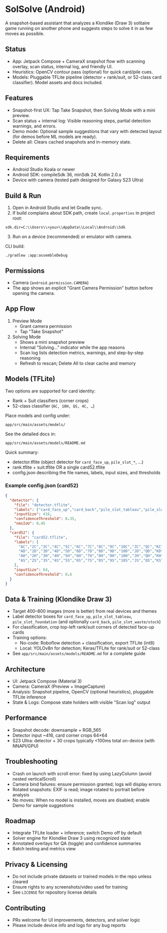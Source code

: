 # SolSolve (Android)

A snapshot-based assistant that analyzes a Klondike (Draw 3) solitaire game running on another phone and suggests steps to solve it in as few moves as possible.

## Status
- App: Jetpack Compose + CameraX snapshot flow with scanning overlay, scan status, internal log, and friendly UI.
- Heuristics: OpenCV contour pass (optional) for quick card/pile cues.
- Models: Pluggable TFLite pipeline (detector + rank/suit, or 52-class card classifier). Model assets and docs included.

## Features
- Snapshot-first UX: Tap Take Snapshot, then Solving Mode with a mini preview.
- Scan status + internal log: Visible reasoning steps, partial detection warnings, and errors.
- Demo mode: Optional sample suggestions that vary with detected layout (for demos before ML models are ready).
- Delete all: Clears cached snapshots and in-memory state.

## Requirements
- Android Studio Koala or newer
- Android SDK: compileSdk 36, minSdk 24, Kotlin 2.0.x
- Device with camera (tested path designed for Galaxy S23 Ultra)

## Build & Run
1) Open in Android Studio and let Gradle sync.
2) If build complains about SDK path, create `local.properties` in project root:
```
sdk.dir=C:\\Users\\<you>\\AppData\\Local\\Android\\Sdk
```
3) Run on a device (recommended) or emulator with camera.

CLI build:
```
./gradlew :app:assembleDebug
```

## Permissions
- Camera (`android.permission.CAMERA`)
- The app shows an explicit "Grant Camera Permission" button before opening the camera.

## App Flow
1) Preview Mode
   - Grant camera permission
   - Tap "Take Snapshot"
2) Solving Mode
   - Shows a mini snapshot preview
   - Internal "Solving…" indicator while the app reasons
   - Scan log lists detection metrics, warnings, and step-by-step reasoning
   - Refresh to rescan; Delete All to clear cache and memory

## Models (TFLite)
Two options are supported for card identity:
- Rank + Suit classifiers (corner crops)
- 52-class classifier (`AC, 10H, QS, 4C, …`)

Place models and config under:
```
app/src/main/assets/models/
```
See the detailed docs in:
```
app/src/main/assets/models/README.md
```

Quick summary:
- detector.tflite (object detector for `card_face_up`, `pile_slot_*`, …)
- rank.tflite + suit.tflite OR a single card52.tflite
- config.json describing the file names, labels, input sizes, and thresholds

### Example config.json (card52)
```json
{
  "detector": {
    "file": "detector.tflite",
    "labels": ["card_face_up","card_back","pile_slot_tableau","pile_slot_foundation"],
    "inputSize": 416,
    "confidenceThreshold": 0.35,
    "nmsIoU": 0.45
  },
  "card52": {
    "file": "card52.tflite",
    "labels": [
      "AC","2C","3C","4C","5C","6C","7C","8C","9C","10C","JC","QC","KC",
      "AD","2D","3D","4D","5D","6D","7D","8D","9D","10D","JD","QD","KD",
      "AH","2H","3H","4H","5H","6H","7H","8H","9H","10H","JH","QH","KH",
      "AS","2S","3S","4S","5S","6S","7S","8S","9S","10S","JS","QS","KS"
    ],
    "inputSize": 64,
    "confidenceThreshold": 0.6
  }
}
```

## Data & Training (Klondike Draw 3)
- Target 400–800 images (more is better) from real devices and themes
- Label detector boxes for `card_face_up`, `pile_slot_tableau`, `pile_slot_foundation` (and optionally `card_back`, `pile_slot_waste/stock`)
- For classification, crop top-left rank/suit corners of detected face-up cards
- Training options:
  - No-code: Roboflow detection + classification, export TFLite (int8)
  - Local: YOLOv8n for detection; Keras/TFLite for rank/suit or 52-class
- See `app/src/main/assets/models/README.md` for a complete guide

## Architecture
- UI: Jetpack Compose (Material 3)
- Camera: CameraX (Preview + ImageCapture)
- Analysis: Snapshot pipeline, OpenCV (optional heuristics), pluggable TFLite inference
- State & Logs: Compose state holders with visible "Scan log" output

## Performance
- Snapshot decode: downsample + RGB_565
- Detector input ~416, card corner crops 64×64
- S23 Ultra: detector + 30 crops typically <100ms total on-device (with NNAPI/GPU)

## Troubleshooting
- Crash on launch with scroll error: fixed by using LazyColumn (avoid nested verticalScroll)
- Camera bind failures: ensure permission granted; logs will display errors
- Rotated snapshots: EXIF is read; image rotated to portrait before analysis
- No moves: When no model is installed, moves are disabled; enable Demo for sample suggestions

## Roadmap
- Integrate TFLite loader + inference; switch Demo off by default
- Solver engine for Klondike Draw 3 using recognized state
- Annotated overlays for QA (toggle) and confidence summaries
- Batch testing and metrics view

## Privacy & Licensing
- Do not include private datasets or trained models in the repo unless cleared
- Ensure rights to any screenshots/video used for training
- See `LICENSE` for repository license details

## Contributing
- PRs welcome for UI improvements, detectors, and solver logic
- Please include device info and logs for any bug reports
